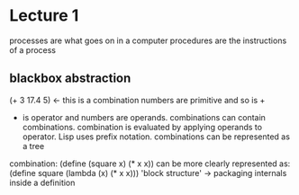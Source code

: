 # Lecture 1

processes are what goes on in a computer
procedures are the instructions of a process

## blackbox abstraction
(+ 3 17.4 5) <- this is a combination
numbers are primitive and so is +
+ is operator and numbers are operands.
combinations can contain combinations.
combination is evaluated by applying operands to operator.
Lisp uses prefix notation.
combinations can be represented as a tree

combination:
(define (square x) (* x x))
can be more clearly represented as:
(define square (lambda (x) (* x x)))
'block structure' -> packaging internals inside a definition